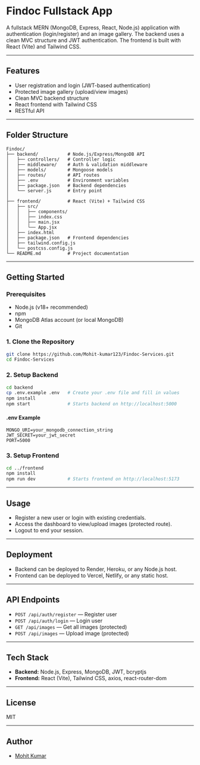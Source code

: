 # Findoc Fullstack App

A fullstack MERN (MongoDB, Express, React, Node.js) application with authentication (login/register) and an image gallery. The backend uses a clean MVC structure and JWT authentication. The frontend is built with React (Vite) and Tailwind CSS.

---

## Features
- User registration and login (JWT-based authentication)
- Protected image gallery (upload/view images)
- Clean MVC backend structure
- React frontend with Tailwind CSS
- RESTful API

---

## Folder Structure

```
Findoc/
├── backend/           # Node.js/Express/MongoDB API
│   ├── controllers/   # Controller logic
│   ├── middleware/    # Auth & validation middleware
│   ├── models/        # Mongoose models
│   ├── routes/        # API routes
│   ├── .env           # Environment variables
│   ├── package.json   # Backend dependencies
│   └── server.js      # Entry point
│
├── frontend/          # React (Vite) + Tailwind CSS
│   ├── src/
│   │   ├── components/
│   │   ├── index.css
│   │   ├── main.jsx
│   │   └── App.jsx
│   ├── index.html
│   ├── package.json   # Frontend dependencies
│   ├── tailwind.config.js
│   └── postcss.config.js
└── README.md          # Project documentation
```

---

## Getting Started

### Prerequisites
- Node.js (v18+ recommended)
- npm
- MongoDB Atlas account (or local MongoDB)
- Git

### 1. Clone the Repository
```sh
git clone https://github.com/Mohit-kumar123/Findoc-Services.git
cd Findoc-Services
```

### 2. Setup Backend
```sh
cd backend
cp .env.example .env   # Create your .env file and fill in values
npm install
npm start              # Starts backend on http://localhost:5000
```

#### .env Example
```
MONGO_URI=your_mongodb_connection_string
JWT_SECRET=your_jwt_secret
PORT=5000
```

### 3. Setup Frontend
```sh
cd ../frontend
npm install
npm run dev            # Starts frontend on http://localhost:5173
```

---

## Usage
- Register a new user or login with existing credentials.
- Access the dashboard to view/upload images (protected route).
- Logout to end your session.

---

## Deployment
- Backend can be deployed to Render, Heroku, or any Node.js host.
- Frontend can be deployed to Vercel, Netlify, or any static host.

---

## API Endpoints
- `POST /api/auth/register` — Register user
- `POST /api/auth/login` — Login user
- `GET /api/images` — Get all images (protected)
- `POST /api/images` — Upload image (protected)

---

## Tech Stack
- **Backend:** Node.js, Express, MongoDB, JWT, bcryptjs
- **Frontend:** React (Vite), Tailwind CSS, axios, react-router-dom

---

## License
MIT

---

## Author
- [Mohit Kumar](https://github.com/Mohit-kumar123)
